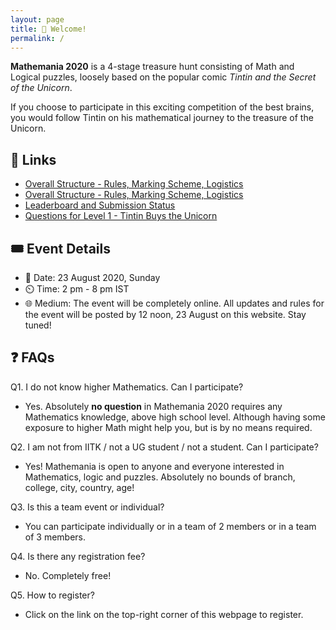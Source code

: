 ```yaml
---
layout: page
title: 👋 Welcome!  
permalink: /
---
```


**Mathemania 2020** is a 4-stage treasure hunt consisting of Math and Logical puzzles, loosely based on the popular comic *Tintin and the Secret of the Unicorn*.

If you choose to participate in this exciting competition of the best brains, you would follow Tintin on his mathematical journey to the treasure of the Unicorn.

## 🔗 Links
* [Overall Structure - Rules, Marking Scheme, Logistics](https://docs.google.com/document/d/1NDIaPfJqv86FBZG04UYVMcex58DLsj8A1CUN-yEiQHk/edit?usp=sharing)
* <a href="https://docs.google.com/document/d/1NDIaPfJqv86FBZG04UYVMcex58DLsj8A1CUN-yEiQHk/edit?usp=sharing" target="_blank">Overall Structure - Rules, Marking Scheme, Logistics</a>
* [Leaderboard and Submission Status](https://www.google.com/)
* [Questions for Level 1 - Tintin Buys the Unicorn](https://www.google.com/)


## 🎟️ Event Details
* 📅 Date: 23 August 2020, Sunday
* ⏲️ Time: 2 pm - 8 pm IST
* 🌐 Medium: The event will be completely online. All updates and rules for the event will be posted by 12 noon, 23 August on this website. Stay tuned!

## ❓ FAQs
Q1. I do not know higher Mathematics. Can I participate?

* Yes. Absolutely **no question** in Mathemania 2020 requires any Mathematics knowledge, above high school level. Although having some exposure to higher Math might help you, but is by no means required. 

Q2. I am not from IITK / not a UG student / not a student. Can I participate?

* Yes! Mathemania is open to anyone and everyone interested in Mathematics, logic and puzzles. Absolutely no bounds of branch, college, city, country, age!

Q3. Is this a team event or individual?

* You can participate individually or in a team of 2 members or in a team of 3 members. 

Q4. Is there any registration fee?

* No. Completely free!

Q5. How to register?

* Click on the link on the top-right corner of this webpage to register. 
